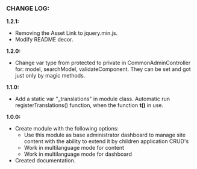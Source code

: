 ### CHANGE LOG:

**1.2.1:**
- Removing the Asset Link to jquery.min.js.
- Modify README decor.

**1.2.0:**
- Change var type from protected to private in CommonAdminController for: model, searchModel, 
validateComponent. They can be set and got just only by magic methods.

**1.1.0:**
- Add a static var "_translations" in module class. Automatic run registerTranslations() function,
 when the function **t()** in use.

**1.0.0:**
- Create module with the following options:
    - Use this module as base administrator dashboard to manage site content with the ability to extend it by children application CRUD's
    - Work in multilanguage mode for content
    - Work in multilanguage mode for dashboard
- Created documentation.
